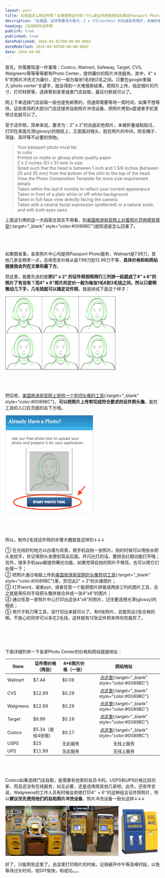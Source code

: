 ```yaml
---
layout: post
title: 在美国怎么照证件照？去哪里照证件照？什么是证件照轻轻松松搞定Passport Photo
description: "在美国，证件照要求大致为：2 x 2寸(inches) 的白底彩色照片，未被折叠或粘贴过，打印在表面光滑(glossy)的相纸上，正面面对镜头，除去帽子、项链、耳环等不必要的饰物。Costco, Walmart, Safeway, Target, CVS, Walgreens等都有Photo Center，可以网上下单。USPS，UPS的部分机构也提供证件照服务。Passport photo的制作价格一般是$7.99到$12.99之间，但是如果自己稍微动下手，把证件照排列成4 x 6寸(inches)的照片，价格就只要几毛钱了。"
heading: 2毛钱制作证件照
publish: true
published: true
datePublished: 2016-03-01T00:00:00.000Z
dateModified: 2016-04-08T00:00:00.000Z
date: 2016-04-08
---
```








<span class="dropcap">首</span>先，你需要知道一件事情：Costco, Walmart, Safeway, Target, CVS, Walgreens等等等等都有Photo Center，提供廉价的照片冲洗服务。其中，4" x 6"的照片冲洗尤为廉价，定价一般为每张1毛8到3毛之间。只要在google里输入'photo center'关键字，就会得到一大堆搜索结果。把照片上传，指定相片的尺寸、打印材质等，选择寄到家里或者门店自取，最后付款就可以了。

网上下单选择门店自取一般也是免邮费的，但通常需要等待一周时间，如果不想等待，这些卖场的大部分门店还提供自助照片冲洗设备，把照片拷到u盘或者手机里带过去就可以了。

至于证件照，简单来说，要求为：2" x 2"的白底彩色照片，未被折叠或粘贴过，打印在表面光滑(glossy)的相纸上，正面面对镜头，脸在照片的中间，除去帽子、项链、耳环等不必要的饰物。

<blockquote>Your passport photo must be:<br>
In color<br>
Printed on matte or glossy photo quality paper<br>
2 x 2 inches (51 x 51 mm) in size<br>
Sized such that the head is between 1 inch and 1 3/8 inches (between 25 and 35 mm) from the bottom of the chin to the top of the head. View the Photo Composition Template for more size requirement details<br>
Taken within the last 6 months to reflect your current appearance<br>
Taken in front of a plain white or off-white background<br>
Taken in full-face view directly facing the camera<br>
Taken with a neutral facial expression (preferred) or a natural smile, and with both eyes open<br>
</blockquote>

上面这引用的这一大段英文其实不用看，到[美国旅游局官网上对着照片范例感受感受](https://travel.state.gov/content/passports/en/passports/photos/photo-examples.html){:target="_blank" style="color:#0089BC"}就知道是怎么回事了。

<p style="margin-bottom:70px"></p>

如果图省事，各家照片中心均提供Passport Photo服务，Walmart是7.99刀，其他几家会稍贵一点，总体而言价格从是7.99刀到12.99刀不等，**具体价格和和网站链接我会列在文章的最下方**。

但这里，我要先说的是**把2" x 2" 的证件照按照两行三列排一起就成了4" x 6"的照片了有没有？而4" x 6"照片的定价一般为每张1毛8到3毛钱之间，所以只要稍微动几下手，几毛钱就可以搞定证件照**。就是排成下面这个样子：

<p itemprop="image" itemscope itemtype="https://schema.org/ImageObject">
 <img src="/assets/img/photoplacement.png" alt="证件照排列">
  <meta itemprop="url" content="https://www.blogus123.com/assets/img/photoplacement.png">
  <meta itemprop="width" content="360">
  <meta itemprop="height" content="240">
</p>

<p style="margin-bottom:70px"></p>

然后呢，[美国旅游局官网上提供一个剪切头像的工具](https://travel.state.gov/content/passports/en/passports/photos/photo-composition-template.html){:target="_blank" style="color:#0089BC"}，**可以把照片上传剪切成符合要求的证件照头像**。裁剪工具的入口在页面的右下方哦。

![证件照裁剪工具](/assets/img/passports-photo-cropper.png)

<p style="margin-bottom:70px"></p>

所以，制作2毛钱证件照的步骤大概就是这样的↓↓↓

① 在光线好的地方以白墙为背景，用手机自拍一张照片。拍的时候可以用些水把头发梳平，并记得把头发撩到耳朵后面。开闪光灯的话，要把去红眼功能打开哦；另外，很多手机app都提供曝光功能，如果觉得自拍的照片不够亮，也可以用它们处理一下；<br>
② 把照片通过电脑上传到[美国旅游局官网的头像剪切工具](https://travel.state.gov/content/passports/en/passports/photos/photo-composition-template.html){:target="_blank" style="color:#0089BC"}里，剪切出2" × 2"的头像图片；<br>
③ 打开word，或者ppt，或者任意一个能把图片拼接成两排三列的图片工具，总之就是用任何手段把头像拼接合并成一张4"x6"的图片；<br>
④ 通过任意一家照片中心打印出这张4"x6"的照片，记住要选用光滑(glossy)的相纸；<br>
⑤ 用尺子和刀等工具，自行切出来就可以了。有6张照片，总能剪出2张合格的嘛。不放心的同学可以多花2毛钱，这样就有12张证件照来供你剪裁剪了。

<p style="margin-bottom:90px"></p>

下面详细列举一下各家Photo Center的价格和网站链接地址：

| Store         | 证件照价格（两张） | 4×6照片价格（一张）| 网站地址          |
| ------------- | ------------------ | ---------------    |:---------------:|
| Walmart       | $7.44               | $0.09              | [点这里](https://photos.walmart.com/walmart/storepage/storePageId=Prints){:target="_blank" style="color:#0089BC"} |
| CVS           | $12.99              | $0.29              | [点这里](http://www.cvs.com/photo/){:target="_blank" style="color:#0089BC"} |
| Walgreens     | $12.99               | $0.29              | [点这里](http://photo.walgreens.com/walgreens/pdpprints/prdtype=/isfrom=_walgreens_reprintscreateflow?tab=photo_printsLHN-PrintsandEnlargements){:target="_blank" style="color:#0089BC"} |
| Target        | $9.99                | $0.19              | [点这里](http://www.targetphoto.com/prints.html){:target="_blank" style="color:#0089BC"} |
| Costco        | $5.34（是给4张哦）| $0.17            | [点这里](http://www.costcophotocenter.com/Home){:target="_blank" style="color:#0089BC"} |
| USPS          | $15                | 无此服务           | 无线上服务 |
| UPS           | $11.99             | 无此服务           | 无线上服务 |


<p style="margin-bottom:70px"></p>

Costco如果选择门店自取，是需要有他家的会员卡的。USPS和UPS价格比较坑爹，而且还没有在线服务，如无必要，还是选用用其他几家吧。此外，还有传言说，Walgreens的工作人员有时候会拒绝打印4'' × 6''的这种组合证件照照片，所以**建议优先使用他们的自助照片冲洗设备**。照片冲洗设备一般长这样↓↓↓

![自助照片冲洗设备图片](/assets/img/Photo-self-print-machines.png)

好了，只能帮到这里了。去店里打印照片的时候，记得避开中午等高峰时段，以免等待过长时间，祝DIY愉快，和成功。。。

<p style="margin-bottom:50px"></p>
